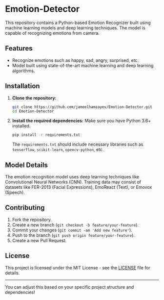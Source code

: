 # Emotion-Detector


This repository contains a Python-based Emotion Recognizer built using machine learning models and deep learning techniques. The model is capable of recognizing emotions from camera.

## Features

- Recognize emotions such as happy, sad, angry, surprised, etc.
- Model built using state-of-the-art machine learning and deep learning algorithms.

## Installation

1. **Clone the repository:**
   ```bash
   git clone https://github.com/jameelhamzayev/Emotion-Detector.git
   cd Emotion-Detector
   ```

2. **Install the required dependencies:**
   Make sure you have Python 3.6+ installed.

   ```bash
   pip install -r requirements.txt
   ```

   The `requirements.txt` should include necessary libraries such as `tensorflow`, `scikit-learn`, `opencv-python`, etc.




## Model Details

The emotion recognition model uses deep learning techniques like Convolutional Neural Networks (CNN). Training data may consist of datasets like FER-2013 (Facial Expressions), EmoReact (Text), or Emovox (Speech).

## Contributing

1. Fork the repository.
2. Create a new branch (`git checkout -b feature/your-feature`).
3. Commit your changes (`git commit -am 'Add new feature'`).
4. Push to the branch (`git push origin feature/your-feature`).
5. Create a new Pull Request.

## License

This project is licensed under the MIT License - see the [LICENSE](LICENSE) file for details.

---

You can adjust this based on your specific project structure and dependencies!
